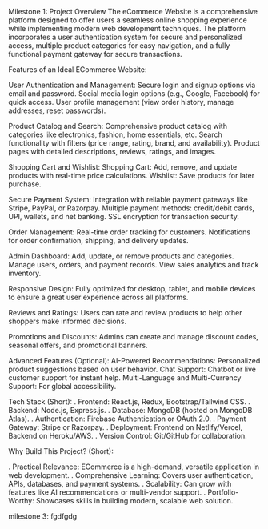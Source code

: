 Milestone 1: Project Overview The eCommerce Website is a comprehensive platform designed to offer users a seamless online shopping experience while implementing modern web development techniques. The platform incorporates a user authentication system for secure and personalized access, multiple product categories for easy navigation, and a fully functional payment gateway for secure transactions.

Features of an Ideal ECommerce Website:

User Authentication and Management:
Secure login and signup options via email and password. Social media login options (e.g., Google, Facebook) for quick access. User profile management (view order history, manage addresses, reset passwords).

Product Catalog and Search:
Comprehensive product catalog with categories like electronics, fashion, home essentials, etc. Search functionality with filters (price range, rating, brand, and availability). Product pages with detailed descriptions, reviews, ratings, and images.

Shopping Cart and Wishlist:
Shopping Cart: Add, remove, and update products with real-time price calculations. Wishlist: Save products for later purchase.

Secure Payment System:
Integration with reliable payment gateways like Stripe, PayPal, or Razorpay. Multiple payment methods: credit/debit cards, UPI, wallets, and net banking. SSL encryption for transaction security.

Order Management:
Real-time order tracking for customers. Notifications for order confirmation, shipping, and delivery updates.

Admin Dashboard:
Add, update, or remove products and categories. Manage users, orders, and payment records. View sales analytics and track inventory.

Responsive Design:
Fully optimized for desktop, tablet, and mobile devices to ensure a great user experience across all platforms.

Reviews and Ratings:
Users can rate and review products to help other shoppers make informed decisions.

Promotions and Discounts:
Admins can create and manage discount codes, seasonal offers, and promotional banners.

Advanced Features (Optional):
AI-Powered Recommendations: Personalized product suggestions based on user behavior. Chat Support: Chatbot or live customer support for instant help. Multi-Language and Multi-Currency Support: For global accessibility.

Tech Stack (Short): . Frontend: React.js, Redux, Bootstrap/Tailwind CSS. . Backend: Node.js, Express.js. . Database: MongoDB (hosted on MongoDB Atlas). . Authentication: Firebase Authentication or OAuth 2.0. . Payment Gateway: Stripe or Razorpay. . Deployment: Frontend on Netlify/Vercel, Backend on Heroku/AWS. . Version Control: Git/GitHub for collaboration.

Why Build This Project? (Short):

. Practical Relevance: ECommerce is a high-demand, versatile application in web development. . Comprehensive Learning: Covers user authentication, APIs, databases, and payment systems. . Scalability: Can grow with features like AI recommendations or multi-vendor support. . Portfolio-Worthy: Showcases skills in building modern, scalable web solution. 

milestone 3:
fgdfgdg